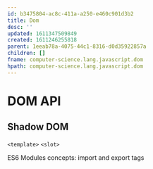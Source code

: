 ```yaml
---
id: b3475804-ac8c-411a-a250-e460c901d3b2
title: Dom
desc: ''
updated: 1611347509849
created: 1611246255818
parent: 1eeab78a-4075-44c1-8316-d0d35922857a
children: []
fname: computer-science.lang.javascript.dom
hpath: computer-science.lang.javascript.dom
---
```

# DOM API

## Shadow DOM

`<template>`
`<slot>`

ES6 Modules concepts: import and export tags

